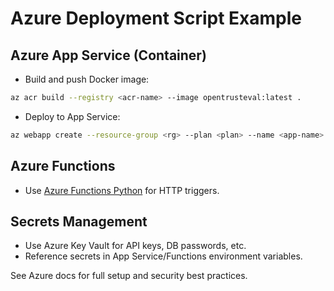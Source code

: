 # Azure Deployment Script Example

## Azure App Service (Container)
- Build and push Docker image:
```bash
az acr build --registry <acr-name> --image opentrusteval:latest .
```
- Deploy to App Service:
```bash
az webapp create --resource-group <rg> --plan <plan> --name <app-name> --deployment-container-image-name <acr-name>.azurecr.io/opentrusteval:latest
```

## Azure Functions
- Use [Azure Functions Python](https://docs.microsoft.com/en-us/azure/azure-functions/functions-reference-python) for HTTP triggers.

## Secrets Management
- Use Azure Key Vault for API keys, DB passwords, etc.
- Reference secrets in App Service/Functions environment variables.

See Azure docs for full setup and security best practices.
